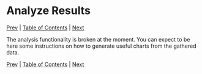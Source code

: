 # Analyze Results

[Prev](database-structure.md)
|
[Table of Contents](README.md)
|
[Next](autogenerated-tests.md)

The analysis functionality is broken at the moment.  You can expect to be here
some instructions on how to generate useful charts from the gathered data.

[Prev](database-structure.md)
|
[Table of Contents](README.md)
|
[Next](autogenerated-tests.md)

